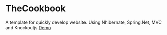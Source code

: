 # TheCookbook
A template for quickly develop website. 
Using Nhibernate, Spring.Net, MVC and Knockoutjs
[Demo](http://thecookbook.azurewebsites.net/)

